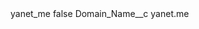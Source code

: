 <?xml version="1.0" encoding="UTF-8"?>
<CustomMetadata xmlns="http://soap.sforce.com/2006/04/metadata" xmlns:xsi="http://www.w3.org/2001/XMLSchema-instance" xmlns:xsd="http://www.w3.org/2001/XMLSchema">
    <label>yanet_me</label>
    <protected>false</protected>
    <values>
        <field>Domain_Name__c</field>
        <value xsi:type="xsd:string">yanet.me</value>
    </values>
</CustomMetadata>
